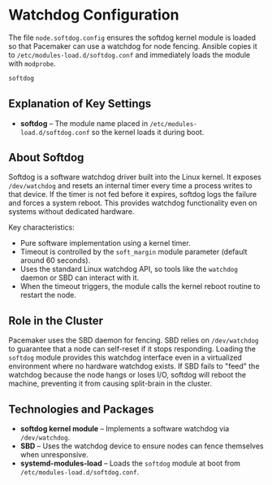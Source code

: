 # Watchdog Configuration

The file `node.softdog.config` ensures the softdog kernel module is loaded so that Pacemaker can use a watchdog for node fencing.
Ansible copies it to `/etc/modules-load.d/softdog.conf` and immediately loads the module with `modprobe`.

```bash
softdog
```

## Explanation of Key Settings

- **softdog** – The module name placed in `/etc/modules-load.d/softdog.conf` so the kernel loads it during boot.

## About Softdog

Softdog is a software watchdog driver built into the Linux kernel. It exposes `/dev/watchdog` and resets an internal timer every time a process writes to that device. If the timer is not fed before it expires, softdog logs the failure and forces a system reboot. This provides watchdog functionality even on systems without dedicated hardware.

Key characteristics:

- Pure software implementation using a kernel timer.
- Timeout is controlled by the `soft_margin` module parameter (default around 60 seconds).
- Uses the standard Linux watchdog API, so tools like the `watchdog` daemon or SBD can interact with it.
- When the timeout triggers, the module calls the kernel reboot routine to restart the node.

## Role in the Cluster

Pacemaker uses the SBD daemon for fencing. SBD relies on `/dev/watchdog` to guarantee that a node can self-reset if it stops responding. Loading the `softdog` module provides this watchdog interface even in a virtualized environment where no hardware watchdog exists. If SBD fails to "feed" the watchdog because the node hangs or loses I/O, softdog will reboot the machine, preventing it from causing split-brain in the cluster.

## Technologies and Packages

- **softdog kernel module** – Implements a software watchdog via `/dev/watchdog`.
- **SBD** – Uses the watchdog device to ensure nodes can fence themselves when unresponsive.
- **systemd-modules-load** – Loads the `softdog` module at boot from `/etc/modules-load.d/softdog.conf`.
